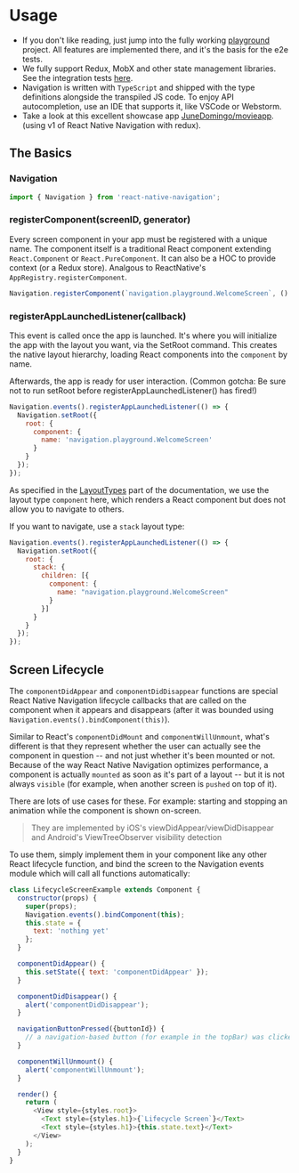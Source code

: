 # Usage

- If you don't like reading, just jump into the fully working [playground](https://github.com/wix/react-native-navigation/tree/v2/playground) project. All features are implemented there, and it's the basis for the e2e tests.
- We fully support Redux, MobX and other state management libraries. See the integration tests [here](https://github.com/wix/react-native-navigation/tree/v2/integration).
- Navigation is written with `TypeScript` and shipped with the type definitions alongside the transpiled JS code. To enjoy API autocompletion, use an IDE that supports it, like VSCode or Webstorm.
- Take a look at this excellent showcase app [JuneDomingo/movieapp](https://github.com/JuneDomingo/movieapp). (using v1 of React Native Navigation with redux).

## The Basics

### Navigation
```js
import { Navigation } from 'react-native-navigation';
```

### registerComponent(screenID, generator)
Every screen component in your app must be registered with a unique name. The component itself is a traditional React component extending `React.Component` or `React.PureComponent`. It can also be a HOC to provide context (or a Redux store). Analgous to ReactNative's `AppRegistry.registerComponent`.

```js
Navigation.registerComponent(`navigation.playground.WelcomeScreen`, () => WelcomeScreen);
```


### registerAppLaunchedListener(callback)
This event is called once the app is launched. It's where you will initialize the app with the layout you want, via the SetRoot command. This creates the native layout hierarchy, loading React components into the `component` by name. 

Afterwards, the app is ready for user interaction. (Common gotcha: Be sure not to run setRoot before registerAppLaunchedListener() has fired!)

```js
Navigation.events().registerAppLaunchedListener(() => {
  Navigation.setRoot({
    root: {
      component: {
        name: 'navigation.playground.WelcomeScreen'
      }
    }
  });
});
```

As specified in the [LayoutTypes](./layout-types.md) part of the documentation, we use the layout type `component` here, which renders a React component but does not allow you to navigate to others.

If you want to navigate, use a `stack` layout type:
```js
Navigation.events().registerAppLaunchedListener(() => {
  Navigation.setRoot({
    root: {
      stack: {
        children: [{
          component: {
            name: "navigation.playground.WelcomeScreen"
          }
        }]
      }
    }
  });
});
```

## Screen Lifecycle

The `componentDidAppear` and `componentDidDisappear` functions are special React Native Navigation lifecycle callbacks that are called on the component when it appears and disappears (after it was bounded using `Navigation.events().bindComponent(this)`). 

Similar to React's `componentDidMount` and `componentWillUnmount`, what's different is that they represent whether the user can actually see the component in question -- and not just whether it's been mounted or not. Because of the way React Native Navigation optimizes performance, a component is actually `mounted` as soon as it's part of a layout -- but it is not always `visible` (for example, when another screen is `pushed` on top of it).

There are lots of use cases for these. For example: starting and stopping an animation while the component is shown on-screen.

> They are implemented by iOS's viewDidAppear/viewDidDisappear and Android's ViewTreeObserver visibility detection

To use them, simply implement them in your component like any other React lifecycle function, and bind the screen to the Navigation events module which will call all functions automatically:

```js
class LifecycleScreenExample extends Component {
  constructor(props) {
    super(props);
    Navigation.events().bindComponent(this);
    this.state = {
      text: 'nothing yet'
    };
  }

  componentDidAppear() {
    this.setState({ text: 'componentDidAppear' });
  }

  componentDidDisappear() {
    alert('componentDidDisappear');
  }

  navigationButtonPressed({buttonId}) {
    // a navigation-based button (for example in the topBar) was clicked. See section on buttons.
  }

  componentWillUnmount() {
    alert('componentWillUnmount');
  }

  render() {
    return (
      <View style={styles.root}>
        <Text style={styles.h1}>{`Lifecycle Screen`}</Text>
        <Text style={styles.h1}>{this.state.text}</Text>
      </View>
    );
  }
}
```
